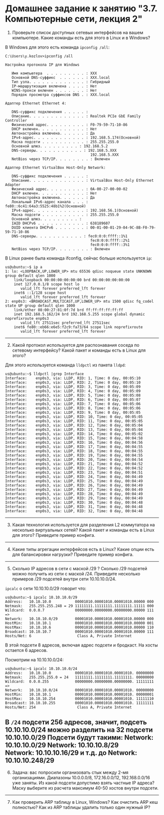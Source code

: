 # Домашнее задание к занятию "3.7. Компьютерные сети, лекция 2"

1. Проверьте список доступных сетевых интерфейсов на вашем компьютере. Какие команды есть для этого в Linux и в Windows?

В Windows для этого есть команда `ipconfig /all`:
```
C:\Users\y.kozlov>ipconfig /all

Настройка протокола IP для Windows

   Имя компьютера  . . . . . . . . . : XXX
   Основной DNS-суффикс  . . . . . . : XXX.local
   Тип узла. . . . . . . . . . . . . : Гибридный
   IP-маршрутизация включена . . . . : Нет
   WINS-прокси включен . . . . . . . : Нет
   Порядок просмотра суффиксов DNS . : XXX.local

Адаптер Ethernet Ethernet 4:

   DNS-суффикс подключения . . . . . :
   Описание. . . . . . . . . . . . . : Realtek PCIe GbE Family Controller
   Физический адрес. . . . . . . . . : F0-79-59-71-10-86
   DHCP включен. . . . . . . . . . . : Нет
   Автонастройка включена. . . . . . : Да
   IPv4-адрес. . . . . . . . . . . . : 192.168.5.174(Основной)
   Маска подсети . . . . . . . . . . : 255.255.255.0
   Основной шлюз. . . . . . . . . : 192.168.5.2
   DNS-серверы. . . . . . . . . . . : 192.168.5.XXX
                                       192.168.5.XXX
   NetBios через TCP/IP. . . . . . . . : Включен

Адаптер Ethernet VirtualBox Host-Only Network:

   DNS-суффикс подключения . . . . . :
   Описание. . . . . . . . . . . . . : VirtualBox Host-Only Ethernet Adapter
   Физический адрес. . . . . . . . . : 0A-00-27-00-00-02
   DHCP включен. . . . . . . . . . . : Нет
   Автонастройка включена. . . . . . : Да
   Локальный IPv6-адрес канала . . . : fe80::6c41:64a3:5525:48b1%2(Основной)
   IPv4-адрес. . . . . . . . . . . . : 192.168.56.1(Основной)
   Маска подсети . . . . . . . . . . : 255.255.255.0
   Основной шлюз. . . . . . . . . :
   IAID DHCPv6 . . . . . . . . . . . : 638189607
   DUID клиента DHCPv6 . . . . . . . : 00-01-00-01-29-04-9C-8B-F0-79-59-71-10-86
   DNS-серверы. . . . . . . . . . . : fec0:0:0:ffff::1%1
                                       fec0:0:0:ffff::2%1
                                       fec0:0:0:ffff::3%1
   NetBios через TCP/IP. . . . . . . . : Включен
```
В Linux ранее была команда ifconfig, сейчас больше используется `ip`:
```
us@ubuntu:~$ ip a
1: lo: <LOOPBACK,UP,LOWER_UP> mtu 65536 qdisc noqueue state UNKNOWN group default qlen 1000
    link/loopback 00:00:00:00:00:00 brd 00:00:00:00:00:00
    inet 127.0.0.1/8 scope host lo
       valid_lft forever preferred_lft forever
    inet6 ::1/128 scope host
       valid_lft forever preferred_lft forever
2: enp0s3: <BROADCAST,MULTICAST,UP,LOWER_UP> mtu 1500 qdisc fq_codel state UP group default qlen 1000
    link/ether 08:00:27:81:0f:7d brd ff:ff:ff:ff:ff:ff
    inet 192.168.5.162/24 brd 192.168.5.255 scope global dynamic noprefixroute enp0s3
       valid_lft 27511sec preferred_lft 27511sec
    inet6 fe80::eb66:e6e5:f2c9:fa73/64 scope link noprefixroute
       valid_lft forever preferred_lft forever
```
---

2. Какой протокол используется для распознавания соседа по сетевому интерфейсу? Какой пакет и команды есть в Linux для этого?

Для этого используется команда `lldpctl` из пакета `lldpd`:
```
us@ubuntu:~$ lldpctl |grep Interface
Interface:    enp0s3, via: LLDP, RID: 1, Time: 0 day, 00:05:10
Interface:    enp0s3, via: LLDP, RID: 2, Time: 0 day, 00:05:10
Interface:    enp0s3, via: LLDP, RID: 3, Time: 0 day, 00:05:09
Interface:    enp0s3, via: LLDP, RID: 4, Time: 0 day, 00:05:09
Interface:    enp0s3, via: LLDP, RID: 5, Time: 0 day, 00:05:08
Interface:    enp0s3, via: LLDP, RID: 6, Time: 0 day, 00:05:07
Interface:    enp0s3, via: LLDP, RID: 7, Time: 0 day, 00:05:06
Interface:    enp0s3, via: LLDP, RID: 8, Time: 0 day, 00:05:06
Interface:    enp0s3, via: LLDP, RID: 9, Time: 0 day, 00:05:05
Interface:    enp0s3, via: LLDP, RID: 10, Time: 0 day, 00:05:05
Interface:    enp0s3, via: LLDP, RID: 11, Time: 0 day, 00:05:05
Interface:    enp0s3, via: LLDP, RID: 12, Time: 0 day, 00:05:04
Interface:    enp0s3, via: LLDP, RID: 13, Time: 0 day, 00:05:04
Interface:    enp0s3, via: LLDP, RID: 14, Time: 0 day, 00:05:02
Interface:    enp0s3, via: LLDP, RID: 15, Time: 0 day, 00:04:58
Interface:    enp0s3, via: LLDP, RID: 16, Time: 0 day, 00:04:56
Interface:    enp0s3, via: LLDP, RID: 17, Time: 0 day, 00:04:55
Interface:    enp0s3, via: LLDP, RID: 18, Time: 0 day, 00:04:55
Interface:    enp0s3, via: LLDP, RID: 19, Time: 0 day, 00:04:55
Interface:    enp0s3, via: LLDP, RID: 20, Time: 0 day, 00:04:54
Interface:    enp0s3, via: LLDP, RID: 21, Time: 0 day, 00:04:52
Interface:    enp0s3, via: LLDP, RID: 22, Time: 0 day, 00:04:52
Interface:    enp0s3, via: LLDP, RID: 23, Time: 0 day, 00:04:51
Interface:    enp0s3, via: LLDP, RID: 24, Time: 0 day, 00:04:49
Interface:    enp0s3, via: LLDP, RID: 25, Time: 0 day, 00:04:49
Interface:    enp0s3, via: LLDP, RID: 26, Time: 0 day, 00:04:49
Interface:    enp0s3, via: LLDP, RID: 27, Time: 0 day, 00:04:49
Interface:    enp0s3, via: LLDP, RID: 28, Time: 0 day, 00:04:49
Interface:    enp0s3, via: LLDP, RID: 29, Time: 0 day, 00:04:49
Interface:    enp0s3, via: LLDP, RID: 30, Time: 0 day, 00:04:48
Interface:    enp0s3, via: LLDP, RID: 31, Time: 0 day, 00:04:48
Interface:    enp0s3, via: LLDP, RID: 32, Time: 0 day, 00:04:48
```
---

3. Какая технология используется для разделения L2 коммутатора на несколько виртуальных сетей? Какой пакет и команды есть в Linux для этого? Приведите пример конфига.


---

4. Какие типы агрегации интерфейсов есть в Linux? Какие опции есть для балансировки нагрузки? Приведите пример конфига.


---

5. Сколько IP адресов в сети с маской /29 ? Сколько /29 подсетей можно получить из сети с маской /24. Приведите несколько примеров /29 подсетей внутри сети 10.10.10.0/24.

`ipcalc` о сети 10.10.10.0/29 говорит что:
```
us@ubuntu:~$ ipcalc 10.10.10.0/29
Address:   10.10.10.0           00001010.00001010.00001010.00000 000
Netmask:   255.255.255.248 = 29 11111111.11111111.11111111.11111 000
Wildcard:  0.0.0.7              00000000.00000000.00000000.00000 111
=>
Network:   10.10.10.0/29        00001010.00001010.00001010.00000 000
HostMin:   10.10.10.1           00001010.00001010.00001010.00000 001
HostMax:   10.10.10.6           00001010.00001010.00001010.00000 110
Broadcast: 10.10.10.7           00001010.00001010.00001010.00000 111
Hosts/Net: 6                     Class A, Private Internet
```
В этой подсети 8 адресов, включая адрес подсети и бродкаст. На хосты остается 6 адресов.

Посмотрим на 10.10.10.0/24:
```
us@ubuntu:~$ ipcalc 10.10.10.0/24
Address:   10.10.10.0           00001010.00001010.00001010. 00000000
Netmask:   255.255.255.0 = 24   11111111.11111111.11111111. 00000000
Wildcard:  0.0.0.255            00000000.00000000.00000000. 11111111
=>
Network:   10.10.10.0/24        00001010.00001010.00001010. 00000000
HostMin:   10.10.10.1           00001010.00001010.00001010. 00000001
HostMax:   10.10.10.254         00001010.00001010.00001010. 11111110
Broadcast: 10.10.10.255         00001010.00001010.00001010. 11111111
Hosts/Net: 254                   Class A, Private Internet
```
 В `/24` подсети 256 адресов, значит, подсеть 10.10.10.0/24 можно разделить на 32 подсети 10.10.10.0/29
Подсети будут такими:
Network:   10.10.10.0/29 
Network:   10.10.10.8/29   
Network:   10.10.10.16/29 и т.д. до Network:   10.10.10.248/29 
---

6. Задача: вас попросили организовать стык между 2-мя организациями. Диапазоны 10.0.0.0/8, 172.16.0.0/12, 192.168.0.0/16 уже заняты. Из какой подсети допустимо взять частные IP адреса? Маску выберите из расчета максимум 40-50 хостов внутри подсети.


---

7. Как проверить ARP таблицу в Linux, Windows? Как очистить ARP кеш полностью? Как из ARP таблицы удалить только один нужный IP?

